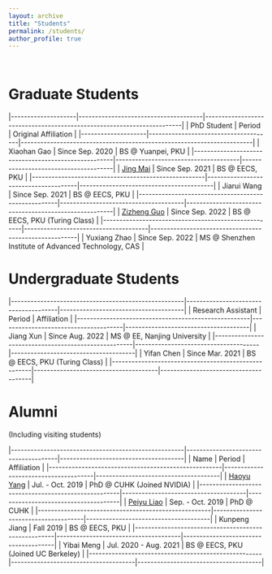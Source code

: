 ```yaml
---
layout: archive
title: "Students"
permalink: /students/
author_profile: true
---
```


<br>

Graduate Students
======

|--------------------|--------------------------------------|-----------------------------------------------------------------------|
| PhD Student        | Period                               | Original Affiliation                                                  |
|--------------------|--------------------------------------|-----------------------------------------------------------------------|
| Xiaohan Gao                                         | Since Sep. 2020                      | BS @ Yuanpei, PKU                    |
|-----------------------------------------------------|--------------------------------------|--------------------------------------|
| [Jing Mai](https://magic3007.github.io/)            | Since Sep. 2021                      | BS @ EECS, PKU                       |
|-----------------------------------------------------|--------------------------------------|-----------------------------------------|
| Jiarui Wang                                         | Since Sep. 2021                      | BS @ EECS, PKU                                        |
|-----------------------------------------------------|--------------------------------------|-------------------------------------------------------|
| [Zizheng Guo](https://guozz.cn/)                    | Since Sep. 2022                      | BS @ EECS, PKU (Turing Class)                         |
|-----------------------------------------------------|--------------------------------------|-------------------------------------------------------|
| Yuxiang Zhao                                        | Since Sep. 2022                      | MS @ Shenzhen Institute of Advanced Technology, CAS        |

Undergraduate Students
======

|-----------------------------------------------------|--------------------------------------|--------------------------------------|
| Research Assistant                                  | Period                               | Affiliation                          |
|-----------------------------------------------------|--------------------------------------|--------------------------------------|
| Jiang Xun                                           | Since Aug. 2022                      | MS @ EE, Nanjing University            |
|-----------------------------------------------------|--------------------------------------|--------------------------------------|
| Yifan Chen                                          | Since Mar. 2021                      | BS @ EECS, PKU (Turing Class)        |
|-----------------------------------------------------|--------------------------------------|--------------------------------------|

Alumni
======

(Including visiting students)

|-----------------------------------------------------|--------------------------------------|--------------------------------------|
| Name                                                | Period                               | Affiliation                          |
|-----------------------------------------------------|--------------------------------------|--------------------------------------|
| [Haoyu Yang](https://phdyang007.github.io/)         | Jul. - Oct. 2019                     | PhD @ CUHK (Joined NVIDIA)           |
|-----------------------------------------------------|--------------------------------------|--------------------------------------|
| [Peiyu Liao](https://enzoleo.github.io/)            | Sep. - Oct. 2019                     | PhD @ CUHK                           |
|-----------------------------------------------------|--------------------------------------|--------------------------------------|
| Kunpeng Jiang                                       | Fall 2019                            | BS @ EECS, PKU                       |
|-----------------------------------------------------|--------------------------------------|--------------------------------------|
| Yibai Meng                                          | Jul. 2020 - Aug. 2021                | BS @ EECS, PKU (Joined UC Berkeley)  |
|-----------------------------------------------------|--------------------------------------|--------------------------------------|
